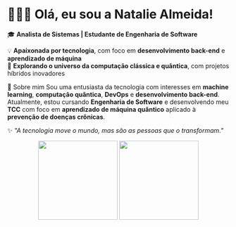 # 👩🏿‍💻 Olá, eu sou a Natalie Almeida!

🎓 **Analista de Sistemas | Estudante de Engenharia de Software**  

💡 **Apaixonada por tecnologia**, com foco em **desenvolvimento back-end** e **aprendizado de máquina**  
🚀 **Explorando o universo da computação clássica e quântica**, com projetos híbridos inovadores

🧠 Sobre mim
Sou uma entusiasta da tecnologia com interesses em **machine learning**, **computação quântica**, **DevOps** e **desenvolvimento back-end**. 
Atualmente, estou cursando **Engenharia de Software** e desenvolvendo meu **TCC** com foco em **aprendizado de máquina quântico** aplicado à **prevenção de doenças crônicas**.

✨ *"A tecnologia move o mundo, mas são as pessoas que o transformam."*

<div align="center">
  <img src="https://github-readme-stats.vercel.app/api?username=nataliegalmeida&show_icons=true&theme=dracula" height="180em"/>
  <img src="https://github-readme-stats.vercel.app/api/top-langs/?username=nataliegalmeida&layout=compact&theme=dracula" height="180em"/>
</div>
